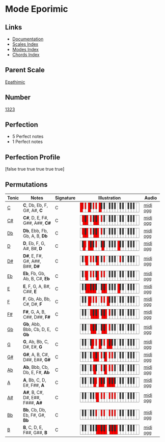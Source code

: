 # Mode Eporimic

## Links

- [Documentation](index.md)
- [Scales Index](Scales.md)
- [Modes Index](Modes.md)
- [Chords Index](Chords.md)

## Parent Scale

[Epathimic](ScaleEpathimic.md)

## Number

[1323](https://ianring.com/musictheory/scales/1323)

## Perfection

- 5 Perfect notes
- 1 Perfect notes

## Perfection Profile

[false true true true true true]

## Permutations

| Tonic | Notes | Signature | Illustration | Audio |
|-------|-------|-----------|--------------|-------|
| [C](ModeCNaturalEporimic.md) | **C**, Db, Eb, F, G#, A#, **C** | C | ![CNaturalEporimic](ModeCNaturalEporimic.png) | [midi](ModeCNaturalEporimic.mid) [ogg](ModeCNaturalEporimic.ogg) |
| [C#](ModeCSharpEporimic.md) | **C#**, D, E, F#, G##, A##, **C#** | C | ![CSharpEporimic](ModeCSharpEporimic.png) | [midi](ModeCSharpEporimic.mid) [ogg](ModeCSharpEporimic.ogg) |
| [Db](ModeDFlatEporimic.md) | **Db**, Ebb, Fb, Gb, A, B, **Db** | C | ![DFlatEporimic](ModeDFlatEporimic.png) | [midi](ModeDFlatEporimic.mid) [ogg](ModeDFlatEporimic.ogg) |
| [D](ModeDNaturalEporimic.md) | **D**, Eb, F, G, A#, B#, **D** | C | ![DNaturalEporimic](ModeDNaturalEporimic.png) | [midi](ModeDNaturalEporimic.mid) [ogg](ModeDNaturalEporimic.ogg) |
| [D#](ModeDSharpEporimic.md) | **D#**, E, F#, G#, A##, B##, **D#** | C | ![DSharpEporimic](ModeDSharpEporimic.png) | [midi](ModeDSharpEporimic.mid) [ogg](ModeDSharpEporimic.ogg) |
| [Eb](ModeEFlatEporimic.md) | **Eb**, Fb, Gb, Ab, B, C#, **Eb** | C | ![EFlatEporimic](ModeEFlatEporimic.png) | [midi](ModeEFlatEporimic.mid) [ogg](ModeEFlatEporimic.ogg) |
| [E](ModeENaturalEporimic.md) | **E**, F, G, A, B#, C##, **E** | C | ![ENaturalEporimic](ModeENaturalEporimic.png) | [midi](ModeENaturalEporimic.mid) [ogg](ModeENaturalEporimic.ogg) |
| [F](ModeFNaturalEporimic.md) | **F**, Gb, Ab, Bb, C#, D#, **F** | C | ![FNaturalEporimic](ModeFNaturalEporimic.png) | [midi](ModeFNaturalEporimic.mid) [ogg](ModeFNaturalEporimic.ogg) |
| [F#](ModeFSharpEporimic.md) | **F#**, G, A, B, C##, D##, **F#** | C | ![FSharpEporimic](ModeFSharpEporimic.png) | [midi](ModeFSharpEporimic.mid) [ogg](ModeFSharpEporimic.ogg) |
| [Gb](ModeGFlatEporimic.md) | **Gb**, Abb, Bbb, Cb, D, E, **Gb** | C | ![GFlatEporimic](ModeGFlatEporimic.png) | [midi](ModeGFlatEporimic.mid) [ogg](ModeGFlatEporimic.ogg) |
| [G](ModeGNaturalEporimic.md) | **G**, Ab, Bb, C, D#, E#, **G** | C | ![GNaturalEporimic](ModeGNaturalEporimic.png) | [midi](ModeGNaturalEporimic.mid) [ogg](ModeGNaturalEporimic.ogg) |
| [G#](ModeGSharpEporimic.md) | **G#**, A, B, C#, D##, E##, **G#** | C | ![GSharpEporimic](ModeGSharpEporimic.png) | [midi](ModeGSharpEporimic.mid) [ogg](ModeGSharpEporimic.ogg) |
| [Ab](ModeAFlatEporimic.md) | **Ab**, Bbb, Cb, Db, E, F#, **Ab** | C | ![AFlatEporimic](ModeAFlatEporimic.png) | [midi](ModeAFlatEporimic.mid) [ogg](ModeAFlatEporimic.ogg) |
| [A](ModeANaturalEporimic.md) | **A**, Bb, C, D, E#, F##, **A** | C | ![ANaturalEporimic](ModeANaturalEporimic.png) | [midi](ModeANaturalEporimic.mid) [ogg](ModeANaturalEporimic.ogg) |
| [A#](ModeASharpEporimic.md) | **A#**, B, C#, D#, E##, F###, **A#** | C | ![ASharpEporimic](ModeASharpEporimic.png) | [midi](ModeASharpEporimic.mid) [ogg](ModeASharpEporimic.ogg) |
| [Bb](ModeBFlatEporimic.md) | **Bb**, Cb, Db, Eb, F#, G#, **Bb** | C | ![BFlatEporimic](ModeBFlatEporimic.png) | [midi](ModeBFlatEporimic.mid) [ogg](ModeBFlatEporimic.ogg) |
| [B](ModeBNaturalEporimic.md) | **B**, C, D, E, F##, G##, **B** | C | ![BNaturalEporimic](ModeBNaturalEporimic.png) | [midi](ModeBNaturalEporimic.mid) [ogg](ModeBNaturalEporimic.ogg) |
